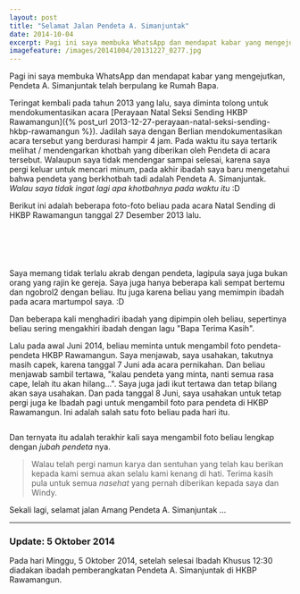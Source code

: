 ```yaml
---
layout: post
title: "Selamat Jalan Pendeta A. Simanjuntak"
date: 2014-10-04
excerpt: Pagi ini saya membuka WhatsApp dan mendapat kabar yang mengejutkan, Pendeta A. Simanjuntak telah berpulang ke Rumah Bapa.
imagefeature: /images/20141004/20131227_0277.jpg
---
```


Pagi ini saya membuka WhatsApp dan mendapat kabar yang mengejutkan, Pendeta A. Simanjuntak telah berpulang ke Rumah Bapa.

Teringat kembali pada tahun 2013 yang lalu, saya diminta tolong untuk mendokumentasikan acara [Perayaan Natal Seksi Sending HKBP Rawamangun]({% post_url 2013-12-27-perayaan-natal-seksi-sending-hkbp-rawamangun %}). Jadilah saya dengan Berlian mendokumentasikan acara tersebut yang berdurasi hampir 4 jam. Pada waktu itu saya tertarik melihat / mendengarkan khotbah yang diberikan oleh Pendeta di acara tersebut. Walaupun saya tidak mendengar sampai selesai, karena saya pergi keluar untuk mencari minum, pada akhir ibadah saya baru mengetahui bahwa pendeta yang berkhotbah tadi adalah Pendeta A. Simanjuntak.
_Walau saya tidak ingat lagi apa khotbahnya pada waktu itu_ :D

Berikut ini adalah beberapa foto-foto beliau pada acara Natal Sending di HKBP Rawamangun tanggal 27 Desember 2013 lalu.

<a href="https://cdn.andremoreno.com/images/20141004/20131227_0209.jpg" class="swipebox" title=""><img src="https://cdn.andremoreno.com/static/wait.gif" class="resize js_show loading_image" data-href="/images/20141004/20131227_0209.jpg" alt="" /></a>

<a href="https://cdn.andremoreno.com/images/20141004/20131227_0211.jpg" class="swipebox" title=""><img src="https://cdn.andremoreno.com/static/wait.gif" class="resize js_show loading_image" data-href="/images/20141004/20131227_0211.jpg" alt="" /></a>

<a href="https://cdn.andremoreno.com/images/20141004/20131227_0277.jpg" class="swipebox" title=""><img src="https://cdn.andremoreno.com/static/wait.gif" class="resize js_show loading_image" data-href="/images/20141004/20131227_0277.jpg" alt="" /></a>

&nbsp;

Saya memang tidak terlalu akrab dengan pendeta, lagipula saya juga bukan orang yang rajin ke gereja. Saya juga hanya beberapa kali sempat bertemu dan ngobrol2 dengan beliau. Itu juga karena beliau yang memimpin ibadah pada acara martumpol saya. :D

Dan beberapa kali menghadiri ibadah yang dipimpin oleh beliau, sepertinya beliau sering mengakhiri ibadah dengan lagu "Bapa Terima Kasih".

Lalu pada awal Juni 2014, beliau meminta untuk mengambil foto pendeta-pendeta HKBP Rawamangun. Saya menjawab, saya usahakan, takutnya masih capek, karena tanggal 7 Juni ada acara pernikahan. Dan beliau menjawab sambil tertawa, "kalau pendeta yang minta, nanti semua rasa cape, lelah itu akan hilang...". Saya juga jadi ikut tertawa dan tetap bilang akan saya usahakan. Dan pada tanggal 8 Juni, saya usahakan untuk tetap pergi juga ke Ibadah pagi untuk mengambil foto para pendeta di HKBP Rawamangun. Ini adalah salah satu foto beliau pada hari itu.

<a href="https://cdn.andremoreno.com/images/20141004/20140608_0067.jpg" class="swipebox" title=""><img src="https://cdn.andremoreno.com/static/wait.gif" class="resize js_show loading_image" data-href="/images/20141004/20140608_0067.jpg" alt="" /></a>

Dan ternyata itu adalah terakhir kali saya mengambil foto beliau lengkap dengan _jubah pendeta_ nya.

> Walau telah pergi namun karya dan sentuhan yang telah kau berikan kepada kami semua akan selalu kami kenang di hati.
> Terima kasih pula untuk semua *nasehat* yang pernah diberikan kepada saya dan Windy.

Sekali lagi, selamat jalan Amang Pendeta A. Simanjuntak ...

---

### Update: 5 Oktober 2014

Pada hari Minggu, 5 Oktober 2014, setelah selesai Ibadah Khusus 12:30 diadakan ibadah pemberangkatan Pendeta A. Simanjuntak di HKBP Rawamangun.


<a href="https://cdn.andremoreno.com/images/20141004/20141005_0010.jpg" class="swipebox" title=""><img src="https://cdn.andremoreno.com/static/wait.gif" class="resize js_show loading_image" data-href="/images/20141004/20141005_0010.jpg" alt="" /></a>

<a href="https://cdn.andremoreno.com/images/20141004/20141005_0011.jpg" class="swipebox" title=""><img src="https://cdn.andremoreno.com/static/wait.gif" class="resize js_show loading_image" data-href="/images/20141004/20141005_0011.jpg" alt="" /></a>

<a href="https://cdn.andremoreno.com/images/20141004/20141005_0013.jpg" class="swipebox" title=""><img src="https://cdn.andremoreno.com/static/wait.gif" class="resize js_show loading_image" data-href="/images/20141004/20141005_0013.jpg" alt="" /></a>

<a href="https://cdn.andremoreno.com/images/20141004/20141005_0018.jpg" class="swipebox" title=""><img src="https://cdn.andremoreno.com/static/wait.gif" class="resize js_show loading_image" data-href="/images/20141004/20141005_0018.jpg" alt="" /></a>

<a href="https://cdn.andremoreno.com/images/20141004/20141005_0022.jpg" class="swipebox" title=""><img src="https://cdn.andremoreno.com/static/wait.gif" class="resize js_show loading_image" data-href="/images/20141004/20141005_0022.jpg" alt="" /></a>

<a href="https://cdn.andremoreno.com/images/20141004/20141005_0025.jpg" class="swipebox" title=""><img src="https://cdn.andremoreno.com/static/wait.gif" class="resize js_show loading_image" data-href="/images/20141004/20141005_0025.jpg" alt="" /></a>

<a href="https://cdn.andremoreno.com/images/20141004/20141005_0027.jpg" class="swipebox" title=""><img src="https://cdn.andremoreno.com/static/wait.gif" class="resize js_show loading_image" data-href="/images/20141004/20141005_0027.jpg" alt="" /></a>

<a href="https://cdn.andremoreno.com/images/20141004/20141005_0033.jpg" class="swipebox" title=""><img src="https://cdn.andremoreno.com/static/wait.gif" class="resize js_show loading_image" data-href="/images/20141004/20141005_0033.jpg" alt="" /></a>

<a href="https://cdn.andremoreno.com/images/20141004/20141005_0036.jpg" class="swipebox" title=""><img src="https://cdn.andremoreno.com/static/wait.gif" class="resize js_show loading_image" data-href="/images/20141004/20141005_0036.jpg" alt="" /></a>

<a href="https://cdn.andremoreno.com/images/20141004/20141005_0037.jpg" class="swipebox" title=""><img src="https://cdn.andremoreno.com/static/wait.gif" class="resize js_show loading_image" data-href="/images/20141004/20141005_0037.jpg" alt="" /></a>

<a href="https://cdn.andremoreno.com/images/20141004/20141005_0039.jpg" class="swipebox" title=""><img src="https://cdn.andremoreno.com/static/wait.gif" class="resize js_show loading_image" data-href="/images/20141004/20141005_0039.jpg" alt="" /></a>

<a href="https://cdn.andremoreno.com/images/20141004/20141005_0043.jpg" class="swipebox" title=""><img src="https://cdn.andremoreno.com/static/wait.gif" class="resize js_show loading_image" data-href="/images/20141004/20141005_0043.jpg" alt="" /></a>

<a href="https://cdn.andremoreno.com/images/20141004/20141005_0045.jpg" class="swipebox" title=""><img src="https://cdn.andremoreno.com/static/wait.gif" class="resize js_show loading_image" data-href="/images/20141004/20141005_0045.jpg" alt="" /></a>

<a href="https://cdn.andremoreno.com/images/20141004/20141005_0055.jpg" class="swipebox" title=""><img src="https://cdn.andremoreno.com/static/wait.gif" class="resize js_show loading_image" data-href="/images/20141004/20141005_0055.jpg" alt="" /></a>

<a href="https://cdn.andremoreno.com/images/20141004/20141005_0060.jpg" class="swipebox" title=""><img src="https://cdn.andremoreno.com/static/wait.gif" class="resize js_show loading_image" data-href="/images/20141004/20141005_0060.jpg" alt="" /></a>